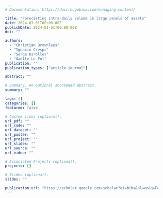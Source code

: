 ```yaml
---
# Documentation: https://docs.hugoblox.com/managing-content/

title: "Forecasting intra-daily volume in large panels of assets"
date: 2024-01-01T00:00:00Z
publishDate: 2024-01-01T00:00:00Z
doi: ""

authors:
  - "Christian Brownlees"
  - "Ignacio Crespo"
  - "Serge Darolles"
  - "Gaëlle Le Fol"
publication: ""
publication_types: ["article-journal"]

abstract: ""

# Summary. An optional shortened abstract.
summary: ""

tags: []
categories: []
featured: false

# Custom links (optional).
url_pdf: ""
url_code: ""
url_dataset: ""
url_poster: ""
url_project: ""
url_slides: ""
url_source: ""
url_video: ""

# Associated Projects (optional).
projects: []

# Slides (optional).
slides: ""

publication_url: "https://scholar.google.com/scholar?oi=bibs&hl=en&q=Forecasting+intra-daily+volume+in+large+panels+of+assets"
---
```

